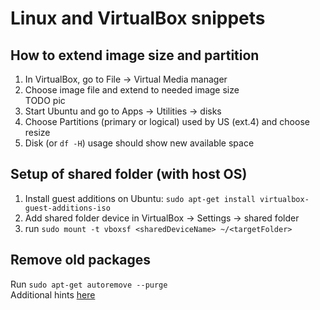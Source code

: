 # Linux and VirtualBox snippets
## How to extend image size and partition
1. In VirtualBox, go to File -> Virtual Media manager  
2. Choose image file and extend to needed image size  
TODO pic  
3. Start Ubuntu and go to Apps -> Utilities -> disks  
4. Choose Partitions (primary or logical) used by US (ext.4) and choose resize  
5. Disk (or `df -H`) usage should show new available space  

## Setup of shared folder (with host OS)
1. Install guest additions on Ubuntu: `sudo apt-get install virtualbox-guest-additions-iso`
2. Add shared folder device in VirtualBox -> Settings -> shared folder
3. run `sudo mount -t vboxsf <sharedDeviceName> ~/<targetFolder>`

## Remove old packages
Run `sudo apt-get autoremove --purge`  
Additional hints [here](https://www.omgubuntu.co.uk/2016/08/5-ways-free-up-space-on-ubuntu)

